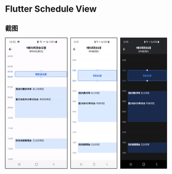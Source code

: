 # Flutter Schedule View

## 截图
<div style="display: flex;">
    <img src="./screenshots/drag_and_resize.gif" alt="Screenshot" style="width: 40%; margin-right: 10px;border: 1px solid black;">
    <img src="./screenshots/schedule_view_light.jpg" alt="Screenshot" style="width: 30%; margin-right: 10px;border: 1px solid black;">
    <img src="./screenshots/schedule_view_dark.jpg" alt="Screenshot" style="width: 30%; margin-right: 10px;border: 1px solid black;">
</div>
